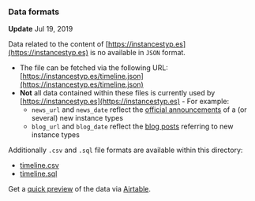 ### Data formats

**Update** Jul 19, 2019

Data related to the content of [https://instancestyp.es](https://instancestyp.es) is no available in `JSON` format. 
* The file can be fetched via the following URL: [https://instancestyp.es/timeline.json](https://instancestyp.es/timeline.json)  
* **Not** all data contained within these files is currently used by [https://instancestyp.es](https://instancestyp.es) - For example: 
	* `news_url` and `news_date` reflect the [official announcements](https://aws.amazon.com/new/) of a (or several) new instance types
	* `blog_url` and `blog_date` reflect the [blog posts](https://aws.amazon.com/blogs/) referring to new instance types

Additionally `.csv` and `.sql` file formats are available within this directory:
* [timeline.csv](https://github.com/nrollr/ec2-timeline/blob/master/data/timeline.csv)
* [timeline.sql](https://github.com/nrollr/ec2-timeline/blob/master/data/timeline.sql)

Get a [quick preview](https://airtable.com/shrD2R7TFqOAvevfs) of the data via [Airtable](https://airtable.com).
